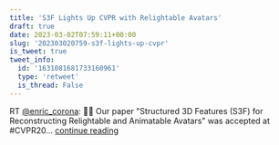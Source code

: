 ```yaml
---
title: 'S3F Lights Up CVPR with Relightable Avatars'
draft: true
date: 2023-03-02T07:59:11+00:00
slug: '202303020759-s3f-lights-up-cvpr'
is_tweet: true
tweet_info:
  id: '1631081681733160961'
  type: 'retweet'
  is_thread: False
---
```




RT [@enric_corona](https://x.com/enric_corona): 📢📢 Our paper "Structured 3D Features (S3F) for Reconstructing Relightable and Animatable Avatars" was accepted at #CVPR20… [continue reading](https://x.com/sytelus/status/1631081681733160961)
